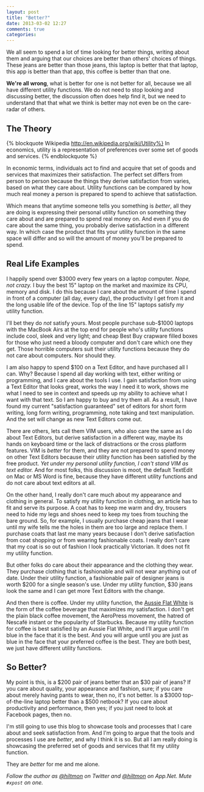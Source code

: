 ```yaml
---
layout: post
title: "Better?"
date: 2013-03-02 12:27
comments: true
categories: 
---
```


We all seem to spend a lot of time looking for better things, writing about them and arguing that our choices are better than others' choices of things. These jeans are better than those jeans, this laptop is better that that laptop, this app is better than that app, this coffee is better than that one. 

**We're all wrong**, what is better for one is not better for all, because we all have different utility functions. We do not need to stop looking and discussing better, the discussion often does help find it, but we need to understand that that what we think is better may not even be on the care-radar of others.

## The Theory

{% blockquote Wikipedia http://en.wikipedia.org/wiki/Utility%}
In economics, utility is a representation of preferences over some set of goods and services.
{% endblockquote %}

In economic terms, individuals act to find and acquire that set of goods and services that maximizes their satisfaction. The perfect set differs from person to person because the things they derive satisfaction from varies, based on what they care about. Utility functions can be compared by how much real money a person is prepared to spend to achieve that satisfaction.

Which means that anytime someone tells you something is *better*, all they are doing is expressing their personal utility function on something they care about and are prepared to spend real money on. And even if you do care about the same thing, you probably derive satisfaction in a different way. In which case the product that fits your utility function in the same space will differ and so will the amount of money you'll be prepared to spend.

## Real Life Examples

I happily spend over $3000 every few years on a laptop computer. *Nope, not crazy.* I buy the best 15" laptop on the market and maximize its CPU, memory and disk. I do this because I care about the amount of time I spend in front of a computer (all day, every day), the productivity I get from it and the long usable life of the device. Top of the line 15" laptops satisfy *my* utility function. 

I'll bet they do *not* satisfy yours. Most people purchase sub-$1000 laptops with the MacBook Airs at the top end for people who's utility functions include cool, sleek and very light; and cheap Best Buy crapware filled boxes for those who just need a bloody computer and don't care which one they get. Those horrible computers suit their utility functions because they do not care about computers. Nor should they.

I am also happy to spend $100 on a Text Editor, and have purchased all I can. Why? Because I spend all day working with text, either writing or programming, and I care about the tools I use. I gain satisfaction from using a Text Editor that looks great, works the way I need it to work, shows me what I need to see in context and speeds up my ability to achieve what I want with that text. So I am happy to buy and try them all. As a result, I have found my current "satisfaction guaranteed" set of editors for short form writing, long form writing, programming, note taking and text manipulation. And the set will change as new Text Editors come out.

There are others, lets call them VIM users, who also care the same as I do about Text Editors, but derive satisfaction in a different way, maybe its hands on keyboard time or the lack of distractions or the cross platform features. VIM is *better* for them, and they are not prepared to spend money on other Text Editors because their utility function has been satisfied by the free product. *Yet under my personal utility function, I can't stand VIM as text editor.* And for most folks, this discussion is moot, the default TextEdit on Mac or MS Word is fine, because they have different utility functions and do not care about text editors at all.

On the other hand, I really don't care much about my appearance and clothing in general. To satisfy my utility function in clothing, an article has to fit and serve its purpose. A coat has to keep me warm and dry, trousers need to hide my legs and shoes need to keep my toes from touching the bare ground. So, for example, I usually purchase cheap jeans that I wear until my wife tells me the holes in them are too large and replace them. I purchase coats that last me many years because I don't derive satisfaction from coat shopping or from wearing fashionable coats. I really don't care that my coat is so out of fashion I look practically Victorian. It does not fit my utility function.

But other folks do care about their appearance and the clothing they wear. They purchase clothing that is fashionable and will not wear anything out of date. Under their utility function, a fashionable pair of designer jeans is worth $200 for a single season's use. Under my utility function, $30 jeans look the same and I can get more Text Editors with the change.

And then there is coffee. Under my utility function, the [Aussie Flat White](http://en.wikipedia.org/wiki/Flat_white) is the form of the coffee beverage that maximizes my satisfaction. I don't get the plain black coffee movement, the AeroPress movement, the hatred of Nescafé instant or the popularity of Starbucks. Because my utility function for coffee is best satisfied by an Aussie Flat White, and I'll argue until I'm blue in the face that it is the best. And you will argue until you are just as blue in the face that your preferred coffee is the best. They are both best, we just have different utility functions.

## So Better?

My point is this, is a $200 pair of jeans better that an $30 pair of jeans? If you care about quality, your appearance and fashion, sure; if you care about merely having pants to wear, then no, it's not better. Is a $3000 top-of-the-line laptop better than a $500 netbook? If you care about productivity and performance, then yes; if you just need to look at Facebook pages, then no.

I'm still going to use this blog to showcase tools and processes that I care about and seek satisfaction from. And I'm going to argue that the tools and processes I use are *better*, and why I think it is so. But all I am really doing is showcasing the preferred set of goods and services that fit my utility function. 

They are *better* for me and me alone.

*Follow the author as [@hiltmon](http://https://twitter.com/hiltmon) on Twitter and [@hiltmon](http://alpha.app.net/hiltmon) on App.Net. Mute `#xpost` on one.*
